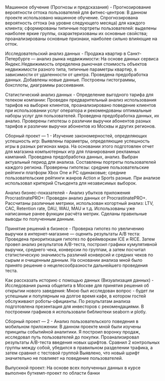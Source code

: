 Машинное обучение (Прогнозы и предсказания) - Прогнозирование вероятности оттока пользователей для фитнес-центров:
	В данном проекте использовано машинное обучение. Спрогнозирована вероятность
	оттока (на уровне следующего месяца) для каждого клиента; сформированы типичные
	портреты пользователей: выделены наиболее яркие группы, охарактеризованы их
	основные свойства; проанализированы основные признаки, наиболее сильно влияющие
	на отток.

Исследовательский анализ данных - Продажа квартир в Санкт-Петербурге — анализ рынка недвижимости: 
	На основе данных сервиса Яндекс.Недвижимость определена рыночная стоимость
	объектов недвижимости разного типа, типичные параметры квартир, в зависимости от
	удаленности от центра. Проведена предобработка данных. Добавлены новые данные.
	Построены гистограммы, боксплоты, диаграммы рассеивания.

Статистический анализ данных - Определение выгодного тарифа для телеком компании:
	Проведен предварительный анализ использования тарифов на выборке клиентов,
	проанализировано поведение клиентов при использовании услуг оператора и
	рекомендованы оптимальные наборы услуг для пользователей. Проведена предобработка
	данных, их анализ. Проверены гипотезы о различии выручки абонентов разных тарифов и
	различии выручки абонентов из Москвы и других регионов.

Сборный проект — 1 - Изучение закономерностей, определяющих успешность игр:
	Выявлены параметры, определяющие успешность игры в разных регионах мира. На
	основании этого подготовлен отчет для магазина компьютерных игр для планирования
	рекламных кампаний. Проведена предобработка данных, анализ. Выбран актуальный
	период для анализа. Составлены портреты пользователей каждого региона. Проверены
	гипотезы: средние пользовательские рейтинги платформ Xbox One и PC одинаковые;
	средние пользовательские рейтинги жанров Action и Sports разные. При анализе использовал критерий Стьюдента для независимых выборок.

Анализ бизнес-показателей - Анализ убытков приложения ProcrastinatePRO+:
	Проведен анализ данных от ProcrastinatePRO+.
	Рассчитаны различные метрики, использован когортный анализ: LTV, CAC, Retention rate, DAU, WAU, MAU и т.д. Использованы уже написанные ранее функции расчёта метрик. Сделаны правильные выводы по полученным данным.

Принятие решений в бизнесе - Проверка гипотез по увеличению выручки в интернет-магазине —
оценить результаты A/B теста:
	Проведена приоритизация гипотез по фреймворкам ICE и RICE. Затем провел анализ
	результатов A/B-теста, построил графики кумулятивной выручки, среднего чека,
	конверсии по группам, а затем посчитал статистическую значимость различий конверсий
	и средних чеков по сырым и очищенным данным. На основании анализа мной было
	принято решение о нецелесообразности дальнейшего проведения теста.


Как рассказать историю с помощью данных (Визуализация данных) - Исследования рынка общепита в Москве для принятия решения об открытии нового заведения:
	Мною был исследован вопрос - будет ли успешным и популярным на долгое время кафе, в
	котором гостей обслуживают роботы-официанты. По результатам анализа подготовлена
	презентация для инвесторов с рекомендациями. В построении графиков я использовали
	библиотеки seaborn и plotly. 

Сборный проект — 2  - Анализ пользовательского поведения в мобильном приложении:
	В данном проекте мной были изучены принципы событийной аналитики. Я построил
	воронку продаж, исследовал путь пользователей до покупки. Проанализировал
	результаты A/B-теста введения новых шрифтов. Сравнил 2 контрольных группы между
	собой, убедился в правильном разделении трафика, а затем сравнил с тестовой группой
	Выявлено, что новый шрифт значительно не повлияет на поведение пользователей.

Выпускной проект: 
	На основе всех полученных данных в курсе выполнен буткемп-проект по  области банки